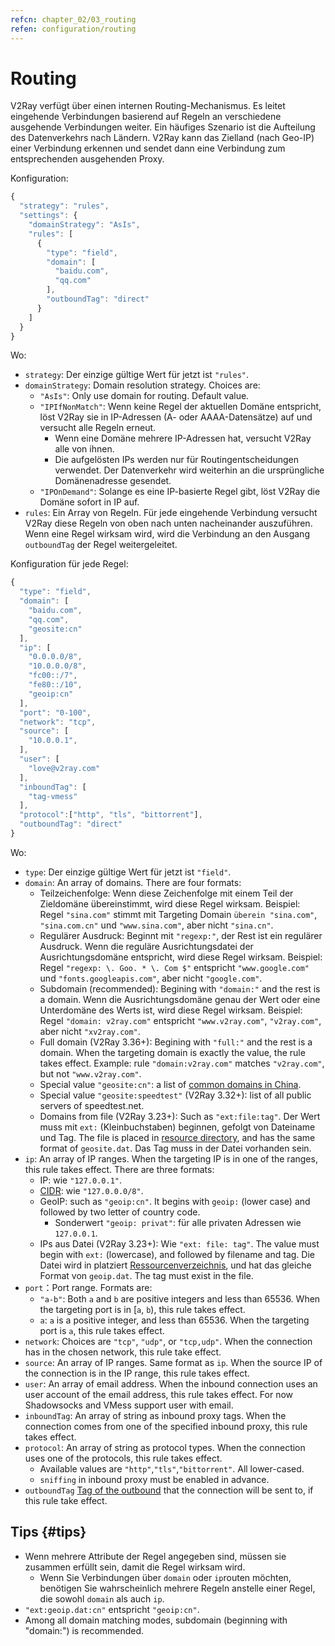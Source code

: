 ```yaml
---
refcn: chapter_02/03_routing
refen: configuration/routing
---
```

# Routing

V2Ray verfügt über einen internen Routing-Mechanismus. Es leitet eingehende Verbindungen basierend auf Regeln an verschiedene ausgehende Verbindungen weiter. Ein häufiges Szenario ist die Aufteilung des Datenverkehrs nach Ländern. V2Ray kann das Zielland (nach Geo-IP) einer Verbindung erkennen und sendet dann eine Verbindung zum entsprechenden ausgehenden Proxy.

Konfiguration:

```javascript
{
  "strategy": "rules",
  "settings": {
    "domainStrategy": "AsIs",
    "rules": [
      {
        "type": "field",
        "domain": [
          "baidu.com",
          "qq.com"
        ],
        "outboundTag": "direct"
      }
    ]
  }
}
```

Wo:

* `strategy`: Der einzige gültige Wert für jetzt ist `"rules"`.
* `domainStrategy`: Domain resolution strategy. Choices are: 
  * `"AsIs"`: Only use domain for routing. Default value.
  * `"IPIfNonMatch"`: Wenn keine Regel der aktuellen Domäne entspricht, löst V2Ray sie in IP-Adressen (A- oder AAAA-Datensätze) auf und versucht alle Regeln erneut. 
    * Wenn eine Domäne mehrere IP-Adressen hat, versucht V2Ray alle von ihnen.
    * Die aufgelösten IPs werden nur für Routingentscheidungen verwendet. Der Datenverkehr wird weiterhin an die ursprüngliche Domänenadresse gesendet.
  * `"IPOnDemand"`: Solange es eine IP-basierte Regel gibt, löst V2Ray die Domäne sofort in IP auf.
* `rules`: Ein Array von Regeln. Für jede eingehende Verbindung versucht V2Ray diese Regeln von oben nach unten nacheinander auszuführen. Wenn eine Regel wirksam wird, wird die Verbindung an den Ausgang `outboundTag` der Regel weitergeleitet.

Konfiguration für jede Regel:

```javascript
{
  "type": "field",
  "domain": [
    "baidu.com",
    "qq.com",
    "geosite:cn"
  ],
  "ip": [
    "0.0.0.0/8",
    "10.0.0.0/8",
    "fc00::/7",
    "fe80::/10",
    "geoip:cn"
  ],
  "port": "0-100",
  "network": "tcp",
  "source": [
    "10.0.0.1",
  ],
  "user": [
    "love@v2ray.com"
  ],
  "inboundTag": [
    "tag-vmess"
  ],
  "protocol":["http", "tls", "bittorrent"],
  "outboundTag": "direct"
}
```

Wo:

* `type`: Der einzige gültige Wert für jetzt ist `"field"`.
* `domain`: An array of domains. There are four formats: 
  * Teilzeichenfolge: Wenn diese Zeichenfolge mit einem Teil der Zieldomäne übereinstimmt, wird diese Regel wirksam. Beispiel: Regel `"sina.com"` stimmt mit Targeting Domain `überein "sina.com"`, `"sina.com.cn"` und `"www.sina.com"`, aber nicht `"sina.cn"`.
  * Regulärer Ausdruck: Beginnt mit `"regexp:"`, der Rest ist ein regulärer Ausdruck. Wenn die reguläre Ausrichtungsdatei der Ausrichtungsdomäne entspricht, wird diese Regel wirksam. Beispiel: Regel `"regexp: \. Goo. * \. Com $"` entspricht `"www.google.com"` und `"fonts.googleapis.com"`, aber nicht `"google.com"`.
  * Subdomain (recommended): Begining with `"domain:"` and the rest is a domain. Wenn die Ausrichtungsdomäne genau der Wert oder eine Unterdomäne des Werts ist, wird diese Regel wirksam. Beispiel: Regel `"domain: v2ray.com"` entspricht `"www.v2ray.com"`, `"v2ray.com"`, aber nicht `"xv2ray.com"`.
  * Full domain (V2Ray 3.36+): Begining with `"full:"` and the rest is a domain. When the targeting domain is exactly the value, the rule takes effect. Example: rule `"domain:v2ray.com"` matches `"v2ray.com"`, but not `"www.v2ray.com"`.
  * Special value `"geosite:cn"`: a list of [common domains in China](https://www.v2ray.com/links/chinasites/).
  * Special value `"geosite:speedtest"` (V2Ray 3.32+): list of all public servers of speedtest.net.
  * Domains from file (V2Ray 3.23+): Such as `"ext:file:tag"`. Der Wert muss mit `ext:` (Kleinbuchstaben) beginnen, gefolgt von Dateiname und Tag. The file is placed in [resource directory](env.md#location-of-v2ray-asset), and has the same format of `geosite.dat`. Das Tag muss in der Datei vorhanden sein.
* `ip`: An array of IP ranges. When the targeting IP is in one of the ranges, this rule takes effect. There are three formats: 
  * IP: wie `"127.0.0.1"`.
  * [CIDR](https://en.wikipedia.org/wiki/Classless_Inter-Domain_Routing): wie `"127.0.0.0/8"`.
  * GeoIP: such as `"geoip:cn"`. It begins with `geoip:` (lower case) and followed by two letter of country code. 
    * Sonderwert `"geoip: privat"`: für alle privaten Adressen wie `127.0.0.1`.
  * IPs aus Datei (V2Ray 3.23+): Wie `"ext: file: tag"`. The value must begin with `ext:` (lowercase), and followed by filename and tag. Die Datei wird in platziert [Ressourcenverzeichnis](env.md#location-of-v2ray-asset), und hat das gleiche Format von `geoip.dat`. The tag must exist in the file.
* `port`：Port range. Formats are: 
  * `"a-b"`: Both `a` and `b` are positive integers and less than 65536. When the targeting port is in [`a`, `b`), this rule takes effect.
  * `a`: `a` is a positive integer, and less than 65536. When the targeting port is `a`, this rule takes effect.
* `network`: Choices are `"tcp"`, `"udp"`, or `"tcp,udp"`. When the connection has in the chosen network, this rule take effect.
* `source`: An array of IP ranges. Same format as `ip`. When the source IP of the connection is in the IP range, this rule takes effect.
* `user`: An array of email address. When the inbound connection uses an user account of the email address, this rule takes effect. For now Shadowsocks and VMess support user with email.
* `inboundTag`: An array of string as inbound proxy tags. When the connection comes from one of the specified inbound proxy, this rule takes effect.
* `protocol`: An array of string as protocol types. When the connection uses one of the protocols, this rule takes effect. 
  * Available values are `"http"`,`"tls"`,`"bittorrent"`. All lower-cased.
  * `sniffing` in inbound proxy must be enabled in advance.
* `outboundTag` [Tag of the outbound](protocols.md) that the connection will be sent to, if this rule take effect.

## Tips {#tips}

* Wenn mehrere Attribute der Regel angegeben sind, müssen sie zusammen erfüllt sein, damit die Regel wirksam wird. 
  * Wenn Sie Verbindungen über `domain` oder `ip`routen möchten, benötigen Sie wahrscheinlich mehrere Regeln anstelle einer Regel, die sowohl `domain` als auch `ip`.
* `"ext:geoip.dat:cn"` entspricht `"geoip:cn"`.
* Among all domain matching modes, subdomain (beginning with "domain:") is recommended.